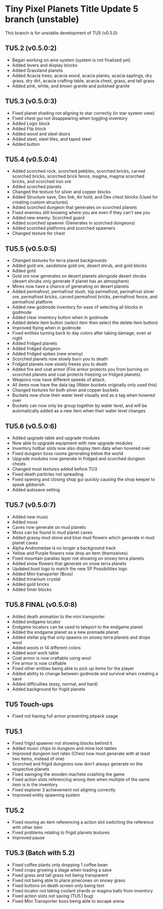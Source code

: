 # Tiny Pixel Planets Title Update 5 branch (unstable)
This branch is for unstable development of TU5 (v0.5.0)

## TU5.2 (v0.5.0:2)
- Began working on wire system (system is not finalized yet)
- Added levers and display blocks
- Added Grassland planets
- Added Acacia trees, acacia wood, acacia planks, acacia saplings, dry grass, dry dirt, acacia crafting table, acacia chest, grass, and tall grass
- Added pink, white, and brown granite and polished granite
## TU5.3 (v0.5.0:3)
- Fixed planet shading not aligning to star correctly (in star system view)
- Fixed chest gui not disappearing when toggling inventory
- Added Logic block
- Added Flip block
- Added wood and steel doors
- Added steel, steel tiles, and taped steel
- Added button
## TU5.4 (v0.5.0:4)
- Added scorched rock, scorched pebbles, scorched bricks, carved scorched bricks, scorched brick fence, magma, magma scorched bricks, and scorched iron ore
- Added scorched planets
- Changed the texture for silver and copper blocks
- Added Structure save, Dev link, Air hold, and Dev chest blocks (Used for creating custom structures)
- Added scorched dungeon that generates on scorched planets
- Fixed enemies still knowing where you are even if they can't see you
- Added new enemy: Scorched guard
- Added scorched spawner (Generates in scorched dungeons)
- Added scorched platforms and scorched spawners
- Changed texture for chest
## TU5.5 (v0.5.0:5)
- Changed textures for terra planet backgrounds
- Added gold ore, sandstone gold ore, desert shrub, and gold blocks
- Added gold
- Gold ore now generates on desert planets alongside desert shrubs (desert shrubs only generate if planet has an atmosphere)
- Mines now have a chance of generating on desert planets
- Added permafrost, permafrost slush, top permafrost, permafrost silver ore, permafrost bricks, carved permafrost bricks, permafrost fence, and permafrost platform
- Added new godmode inventory for ease of selecting all blocks in godmode
- Added clear inventory button when in godmode
- Added delete item button (select item then select the delete item button)
- Improved flying when in godmode
- Fixed entities turning back to day colors after taking damage, even at night
- Added fridged planets
- Added fridged dungeon
- Added fridged spikes (new enemy)
- Scorched planets now slowly burn you to death
- Fridged planets now slowly freeze you to death
- Added fire and coat armor (Fire armor protects you from burning on scorched planets and coat protects freezing on fridged planets)
- Weapons now have different speeds of attack.
- All items now have the data tag (Water buckets originally only used this)
- Changed textures for both silver and copper buckets
- Buckets now show their water level visually and as a tag when hovered over
- Buckets can now only be group together by water level, and will be automatically added as a new item when their water level changes
## TU5.6 (v0.5.0:6)
- Added upgrade table and upgrade modules
- Now able to upgrade equipment with new upgrade modules
- Inventory hotbar slots now also display item data when hovered over
- Fixed dungeon boss rooms generating below the world
- Upgrade modules now generate in fridged and scorched dungeon chests
- Changed most textures added before TU3
- Fixed death particles not spreading
- Fixed opening and closing shop gui quickly causing the shop keeper to speak gibberish.
- Added autosave setting
## TU5.7 (v0.5.0:7)
- Added new music
- Added moss
- Caves now generate on mud planets
- Moss can be found in mud planet caves
- Added grassy mud stone and blue mud flowers which generate in mud planet caves
- Alpha Andromedae is no longer a background track
- Yellow and Purple flowers now drop an item (themselves)
- Fixed mountain parallax layer not showing on snowy terra planets
- Added snow flowers that generate on snow terra planets
- Updated boot logo to match the new SP Possibilities logo
- Added Mini transporter (Boss)
- Added trinanium crystal
- Added gold bricks
- Added timer blocks
## TU5.8 FINAL (v0.5.0:8)
- Added death animation to the mini transporter
- Added endgame locator
- Endgame locators can be used to teleport to the endgame planet
- Added the endgame planet as a new premade planet
- Added stellar pig that only spawns on snowy terra planets and drops wool
- Added wools in 14 different colors
- Added wool work table
- Coat armor is now craftable using wool
- Fire armor is now craftable
- Fixed other entities being able to pick up items for the player
- Added ability to change between godmode and survival when creating a save
- Added difficulties (easy, normal, and hard)
- Added background for frigid planets
## TU5 Touch-ups
- Fixed not having full armor preventing jetpack usage
## TU5.1
- Fixed frigid spawner not showing blocks behind it
- Added music chips to dungeon and mine loot tables
- Improved dungeon loot rates (Chest now must generate with at least two items, instead of one)
- Scorched and frigid dungeons now don't always generate on the respective planets
- Fixed swinging the wooden machete crashing the game
- Fixed action slots referencing wrong item when multiple of the same item is in the inventory
- Fixed explorer 3 achievement not aligning correctly
- Improved entity spawning system
## TU5.2
- Fixed moving an item referencing a action slot switching the reference with other item
- Fixed problems relating to frigid planets textures
- Improved pause
## TU5.3  (Batch with 5.2)
- Fixed coffee plants only dropping 1 coffee bean
- Fixed crops growing a stage when loading a save
- Fixed grass and tall grass not being transparent
- Fixed not being able to place pinecones on snowy grass
- Fixed buttons on death screen only being text
- Fixed locator not taking coolant shards or magma balls from inventory
- Fixed action slots not saving (TU5.1 bug)
- Fixed Mini Transporter boss being able to escape arena
